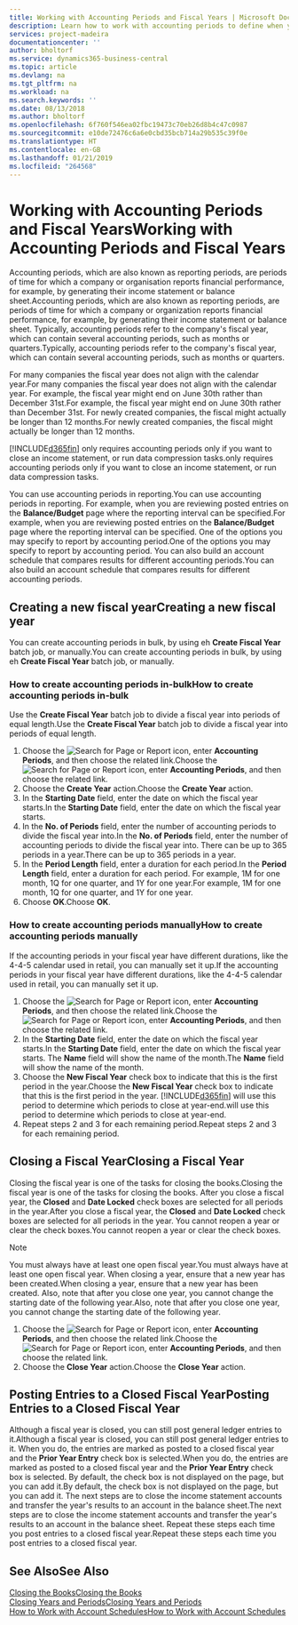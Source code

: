 ```yaml
---
title: Working with Accounting Periods and Fiscal Years | Microsoft Docs
description: Learn how to work with accounting periods to define when your company reports financial performance.
services: project-madeira
documentationcenter: ''
author: bholtorf
ms.service: dynamics365-business-central
ms.topic: article
ms.devlang: na
ms.tgt_pltfrm: na
ms.workload: na
ms.search.keywords: ''
ms.date: 08/13/2018
ms.author: bholtorf
ms.openlocfilehash: 6f760f546ea02fbc19473c70eb26d8b4c47c0987
ms.sourcegitcommit: e10de72476c6a6e0cbd35bcb714a29b535c39f0e
ms.translationtype: HT
ms.contentlocale: en-GB
ms.lasthandoff: 01/21/2019
ms.locfileid: "264568"
---
```

# <a name="working-with-accounting-periods-and-fiscal-years"></a><span data-ttu-id="0f26e-103">Working with Accounting Periods and Fiscal Years</span><span class="sxs-lookup"><span data-stu-id="0f26e-103">Working with Accounting Periods and Fiscal Years</span></span>
<span data-ttu-id="0f26e-104">Accounting periods, which are also known as reporting periods, are periods of time for which a company or organisation reports financial performance, for example, by generating their income statement or balance sheet.</span><span class="sxs-lookup"><span data-stu-id="0f26e-104">Accounting periods, which are also known as reporting periods, are periods of time for which a company or organization reports financial performance, for example, by generating their income statement or balance sheet.</span></span> <span data-ttu-id="0f26e-105">Typically, accounting periods refer to the company's fiscal year, which can contain several accounting periods, such as months or quarters.</span><span class="sxs-lookup"><span data-stu-id="0f26e-105">Typically, accounting periods refer to the company's fiscal year, which can contain several accounting periods, such as months or quarters.</span></span>

<span data-ttu-id="0f26e-106">For many companies the fiscal year does not align with the calendar year.</span><span class="sxs-lookup"><span data-stu-id="0f26e-106">For many companies the fiscal year does not align with the calendar year.</span></span> <span data-ttu-id="0f26e-107">For example, the fiscal year might end on June 30th rather than December 31st.</span><span class="sxs-lookup"><span data-stu-id="0f26e-107">For example, the fiscal year might end on June 30th rather than December 31st.</span></span> <span data-ttu-id="0f26e-108">For newly created companies, the fiscal might actually be longer than 12 months.</span><span class="sxs-lookup"><span data-stu-id="0f26e-108">For newly created companies, the fiscal might actually be longer than 12 months.</span></span> 

[!INCLUDE[d365fin](includes/d365fin_md.md)] <span data-ttu-id="0f26e-109">only requires accounting periods only if you want to close an income statement, or run data compression tasks.</span><span class="sxs-lookup"><span data-stu-id="0f26e-109">only requires accounting periods only if you want to close an income statement, or run data compression tasks.</span></span> 

<span data-ttu-id="0f26e-110">You can use accounting periods in reporting.</span><span class="sxs-lookup"><span data-stu-id="0f26e-110">You can use accounting periods in reporting.</span></span> <span data-ttu-id="0f26e-111">For example, when you are reviewing posted entries on the **Balance/Budget** page where the reporting interval can be specified.</span><span class="sxs-lookup"><span data-stu-id="0f26e-111">For example, when you are reviewing posted entries on the **Balance/Budget** page where the reporting interval can be specified.</span></span> <span data-ttu-id="0f26e-112">One of the options you may specify to report by accounting period.</span><span class="sxs-lookup"><span data-stu-id="0f26e-112">One of the options you may specify to report by accounting period.</span></span> <span data-ttu-id="0f26e-113">You can also build an account schedule that compares results for different accounting periods.</span><span class="sxs-lookup"><span data-stu-id="0f26e-113">You can also build an account schedule that compares results for different accounting periods.</span></span>

## <a name="creating-a-new-fiscal-year"></a><span data-ttu-id="0f26e-114">Creating a new fiscal year</span><span class="sxs-lookup"><span data-stu-id="0f26e-114">Creating a new fiscal year</span></span>
<span data-ttu-id="0f26e-115">You can create accounting periods in bulk, by using eh **Create Fiscal Year** batch job, or manually.</span><span class="sxs-lookup"><span data-stu-id="0f26e-115">You can create accounting periods in bulk, by using eh **Create Fiscal Year** batch job, or manually.</span></span>

### <a name="how-to-create-accounting-periods-in-bulk"></a><span data-ttu-id="0f26e-116">How to create accounting periods in-bulk</span><span class="sxs-lookup"><span data-stu-id="0f26e-116">How to create accounting periods in-bulk</span></span>
<span data-ttu-id="0f26e-117">Use the **Create Fiscal Year** batch job to divide a fiscal year into periods of equal length.</span><span class="sxs-lookup"><span data-stu-id="0f26e-117">Use the **Create Fiscal Year** batch job to divide a fiscal year into periods of equal length.</span></span>  

1. <span data-ttu-id="0f26e-118">Choose the ![Search for Page or Report](media/ui-search/search_small.png "Search for Page or Report icon") icon, enter **Accounting Periods**, and then choose the related link.</span><span class="sxs-lookup"><span data-stu-id="0f26e-118">Choose the ![Search for Page or Report](media/ui-search/search_small.png "Search for Page or Report icon") icon, enter **Accounting Periods**, and then choose the related link.</span></span>  
2. <span data-ttu-id="0f26e-119">Choose the **Create Year** action.</span><span class="sxs-lookup"><span data-stu-id="0f26e-119">Choose the **Create Year** action.</span></span>  <!--What about the Scheduling option? Should we mention that? There's also the Report Output Type field...-->
3. <span data-ttu-id="0f26e-120">In the **Starting Date** field, enter the date on which the fiscal year starts.</span><span class="sxs-lookup"><span data-stu-id="0f26e-120">In the **Starting Date** field, enter the date on which the fiscal year starts.</span></span>  
4. <span data-ttu-id="0f26e-121">In the **No. of Periods** field, enter the number of accounting periods to divide the fiscal year into.</span><span class="sxs-lookup"><span data-stu-id="0f26e-121">In the **No. of Periods** field, enter the number of accounting periods to divide the fiscal year into.</span></span> <span data-ttu-id="0f26e-122">There can be up to 365 periods in a year.</span><span class="sxs-lookup"><span data-stu-id="0f26e-122">There can be up to 365 periods in a year.</span></span>  
5. <span data-ttu-id="0f26e-123">In the **Period Length** field, enter a duration for each period.</span><span class="sxs-lookup"><span data-stu-id="0f26e-123">In the **Period Length** field, enter a duration for each period.</span></span> <span data-ttu-id="0f26e-124">For example, 1M for one month, 1Q for one quarter, and 1Y for one year.</span><span class="sxs-lookup"><span data-stu-id="0f26e-124">For example, 1M for one month, 1Q for one quarter, and 1Y for one year.</span></span>  
6. <span data-ttu-id="0f26e-125">Choose **OK**.</span><span class="sxs-lookup"><span data-stu-id="0f26e-125">Choose **OK**.</span></span>  

### <a name="how-to-create-accounting-periods-manually"></a><span data-ttu-id="0f26e-126">How to create accounting periods manually</span><span class="sxs-lookup"><span data-stu-id="0f26e-126">How to create accounting periods manually</span></span>
<span data-ttu-id="0f26e-127">If the accounting periods in your fiscal year have different durations, like the 4-4-5 calendar used in retail, you can manually set it up.</span><span class="sxs-lookup"><span data-stu-id="0f26e-127">If the accounting periods in your fiscal year have different durations, like the 4-4-5 calendar used in retail, you can manually set it up.</span></span>  
  
1. <span data-ttu-id="0f26e-128">Choose the ![Search for Page or Report](media/ui-search/search_small.png "Search for Page or Report icon") icon, enter **Accounting Periods**, and then choose the related link.</span><span class="sxs-lookup"><span data-stu-id="0f26e-128">Choose the ![Search for Page or Report](media/ui-search/search_small.png "Search for Page or Report icon") icon, enter **Accounting Periods**, and then choose the related link.</span></span>  
2. <span data-ttu-id="0f26e-129">In the **Starting Date** field, enter the date on which the fiscal year starts.</span><span class="sxs-lookup"><span data-stu-id="0f26e-129">In the **Starting Date** field, enter the date on which the fiscal year starts.</span></span> <span data-ttu-id="0f26e-130">The **Name** field will show the name of the month.</span><span class="sxs-lookup"><span data-stu-id="0f26e-130">The **Name** field will show the name of the month.</span></span>  
3. <span data-ttu-id="0f26e-131">Choose the **New Fiscal Year** check box to indicate that this is the first period in the year.</span><span class="sxs-lookup"><span data-stu-id="0f26e-131">Choose the **New Fiscal Year** check box to indicate that this is the first period in the year.</span></span> [!INCLUDE[d365fin](includes/d365fin_md.md)] <span data-ttu-id="0f26e-132">will use this period to determine which periods to close at year-end.</span><span class="sxs-lookup"><span data-stu-id="0f26e-132">will use this period to determine which periods to close at year-end.</span></span>
4. <span data-ttu-id="0f26e-133">Repeat steps 2 and 3 for each remaining period.</span><span class="sxs-lookup"><span data-stu-id="0f26e-133">Repeat steps 2 and 3 for each remaining period.</span></span>  

## <a name="closing-a-fiscal-year"></a><span data-ttu-id="0f26e-134">Closing a Fiscal Year</span><span class="sxs-lookup"><span data-stu-id="0f26e-134">Closing a Fiscal Year</span></span>
<span data-ttu-id="0f26e-135">Closing the fiscal year is one of the tasks for closing the books.</span><span class="sxs-lookup"><span data-stu-id="0f26e-135">Closing the fiscal year is one of the tasks for closing the books.</span></span> <span data-ttu-id="0f26e-136">After you close a fiscal year, the **Closed** and **Date Locked** check boxes are selected for all periods in the year.</span><span class="sxs-lookup"><span data-stu-id="0f26e-136">After you close a fiscal year, the **Closed** and **Date Locked** check boxes are selected for all periods in the year.</span></span> <span data-ttu-id="0f26e-137">You cannot reopen a year or clear the check boxes.</span><span class="sxs-lookup"><span data-stu-id="0f26e-137">You cannot reopen a year or clear the check boxes.</span></span>

> [!NOTE]  
>  <span data-ttu-id="0f26e-138">You must always have at least one open fiscal year.</span><span class="sxs-lookup"><span data-stu-id="0f26e-138">You must always have at least one open fiscal year.</span></span> <span data-ttu-id="0f26e-139">When closing a year, ensure that a new year has been created.</span><span class="sxs-lookup"><span data-stu-id="0f26e-139">When closing a year, ensure that a new year has been created.</span></span> <span data-ttu-id="0f26e-140">Also, note that after you close one year, you cannot change the starting date of the following year.</span><span class="sxs-lookup"><span data-stu-id="0f26e-140">Also, note that after you close one year, you cannot change the starting date of the following year.</span></span>

1. <span data-ttu-id="0f26e-141">Choose the ![Search for Page or Report](media/ui-search/search_small.png "Search for Page or Report icon") icon, enter **Accounting Periods**, and then choose the related link.</span><span class="sxs-lookup"><span data-stu-id="0f26e-141">Choose the ![Search for Page or Report](media/ui-search/search_small.png "Search for Page or Report icon") icon, enter **Accounting Periods**, and then choose the related link.</span></span>  
2. <span data-ttu-id="0f26e-142">Choose the **Close Year** action.</span><span class="sxs-lookup"><span data-stu-id="0f26e-142">Choose the **Close Year** action.</span></span>  

## <a name="posting-entries-to-a-closed-fiscal-year"></a><span data-ttu-id="0f26e-143">Posting Entries to a Closed Fiscal Year</span><span class="sxs-lookup"><span data-stu-id="0f26e-143">Posting Entries to a Closed Fiscal Year</span></span>
<span data-ttu-id="0f26e-144">Although a fiscal year is closed, you can still post general ledger entries to it.</span><span class="sxs-lookup"><span data-stu-id="0f26e-144">Although a fiscal year is closed, you can still post general ledger entries to it.</span></span> <span data-ttu-id="0f26e-145">When you do, the entries are marked as posted to a closed fiscal year and the **Prior Year Entry** check box is selected.</span><span class="sxs-lookup"><span data-stu-id="0f26e-145">When you do, the entries are marked as posted to a closed fiscal year and the **Prior Year Entry** check box is selected.</span></span> <span data-ttu-id="0f26e-146">By default, the check box is not displayed on the page, but you can add it.</span><span class="sxs-lookup"><span data-stu-id="0f26e-146">By default, the check box is not displayed on the page, but you can add it.</span></span> <span data-ttu-id="0f26e-147">The next steps are to close the income statement accounts and transfer the year's results to an account in the balance sheet.</span><span class="sxs-lookup"><span data-stu-id="0f26e-147">The next steps are to close the income statement accounts and transfer the year's results to an account in the balance sheet.</span></span> <span data-ttu-id="0f26e-148">Repeat these steps each time you post entries to a closed fiscal year.</span><span class="sxs-lookup"><span data-stu-id="0f26e-148">Repeat these steps each time you post entries to a closed fiscal year.</span></span>

## <a name="see-also"></a><span data-ttu-id="0f26e-149">See Also</span><span class="sxs-lookup"><span data-stu-id="0f26e-149">See Also</span></span>
[<span data-ttu-id="0f26e-150">Closing the Books</span><span class="sxs-lookup"><span data-stu-id="0f26e-150">Closing the Books</span></span>](year-close-books.md)  
[<span data-ttu-id="0f26e-151">Closing Years and Periods</span><span class="sxs-lookup"><span data-stu-id="0f26e-151">Closing Years and Periods</span></span>](year-close-years-periods.md)  
[<span data-ttu-id="0f26e-152">How to Work with Account Schedules</span><span class="sxs-lookup"><span data-stu-id="0f26e-152">How to Work with Account Schedules</span></span>](bi-how-work-account-schedule.md)  
  





